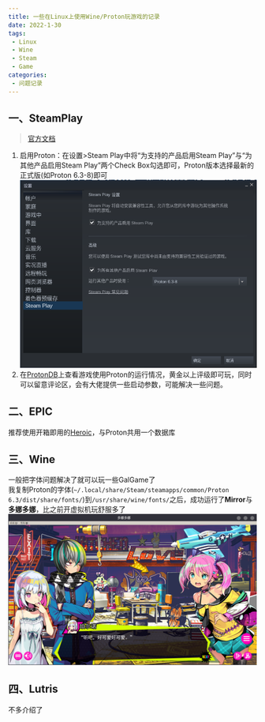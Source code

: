 ```yaml
---
title: 一些在Linux上使用Wine/Proton玩游戏的记录
date: 2022-1-30
tags:
 - Linux 
 - Wine
 - Steam
 - Game
categories:
 - 问题记录
---
```

## 一、SteamPlay
> [官方文档](https://wiki.archlinux.org/title/Steam_(%E7%AE%80%E4%BD%93%E4%B8%AD%E6%96%87))
1. 启用Proton：在设置>Steam Play中将“为支持的产品启用Steam Play”与“为其他产品启用Steam Play”两个Check Box勾选即可，Proton版本选择最新的正式版(如Proton 6.3-8)即可
![](./image/GamingWithWine.md/2022-01-30-15-17-17.png)
2. 在[ProtonDB](https://www.protondb.com/)上查看游戏使用Proton的运行情况，黄金以上评级即可玩，同时可以留意评论区，会有大佬提供一些启动参数，可能解决一些问题。
## 二、EPIC
推荐使用开箱即用的[Heroic](https://github.com/Heroic-Games-Launcher/HeroicGamesLauncher)，与Proton共用一个数据库
## 三、Wine
一般把字体问题解决了就可以玩一些GalGame了  
我复制Proton的字体(```~/.local/share/Steam/steamapps/common/Proton 6.3/dist/share/fonts/```)到```/usr/share/wine/fonts/```之后，成功运行了**Mirror**与**多娜多娜**，比之前开虚拟机玩舒服多了
![](./image/GamingWithWine.md/2022-01-30-15-54-15.png)
## 四、Lutris
不多介绍了



